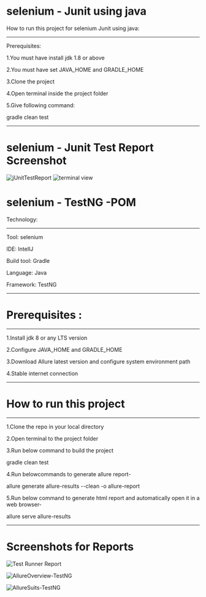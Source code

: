 # selenium - Junit using java

How to run this project for selenium Junit using java:

---

Prerequisites:

1.You must have install jdk 1.8 or above

2.You must have set JAVA_HOME and GRADLE_HOME 

3.Clone the project

4.Open terminal inside the project folder

5.Give following command:

  gradle clean test


---

# selenium - Junit Test Report Screenshot

![jUnitTestReport](https://user-images.githubusercontent.com/50478815/178106402-a0b8bf21-8d08-4641-9df7-778568418b7e.PNG)
![terminal view](https://user-images.githubusercontent.com/50478815/178106405-055d8103-1f07-49a6-b52e-e636f870eefa.PNG)


# selenium - TestNG -POM 

Technology:

---

Tool: selenium

IDE: IntelIJ

Build tool: Gradle

Language: Java

Framework: TestNG

---


# Prerequisites :

---

1.Install jdk 8 or any LTS version

2.Configure JAVA_HOME and GRADLE_HOME

3.Download Allure latest version and configure system environment path

4.Stable internet connection

---

# How to run this project

---

1.Clone the repo in your local directory

2.Open terminal to the project folder

3.Run below command to build the project

gradle clean test



4.Run  belowcommands to generate allure report-

allure generate allure-results --clean -o allure-report


5.Run below command  to generate html report and automatically open it in a web browser-

allure serve allure-results

---

# Screenshots for Reports

![Test Runner Report](https://user-images.githubusercontent.com/50478815/179687134-9026550f-f731-404b-89f8-a60421d69a05.PNG)




![AllureOverview-TestNG](https://user-images.githubusercontent.com/50478815/179687210-9542e258-a1d2-4502-84af-5bc96da7b316.PNG)








![AllureSuits-TestNG](https://user-images.githubusercontent.com/50478815/179687258-301bb475-b7e3-4e10-b44f-bc64a8db9149.PNG)










